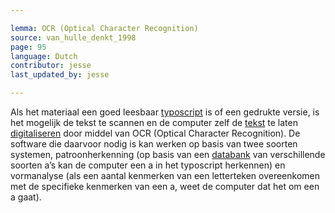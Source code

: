 ```yaml
---

lemma: OCR (Optical Character Recognition)
source: van_hulle_denkt_1998
page: 95
language: Dutch
contributor: jesse
last_updated_by: jesse

---
```

Als het materiaal een goed leesbaar [typoscript](typescript.html) is of een gedrukte versie, is het mogelijk de tekst te scannen en de computer zelf de [tekst](text.html) te laten [digitaliseren](digitization.html) door middel van OCR (Optical Character Recognition). De software die daarvoor nodig is kan werken op basis van twee soorten systemen, patroonherkenning (op basis van een [databank](database.html) van verschillende soorten a’s kan de computer een a in het typoscript herkennen) en vormanalyse (als een aantal kenmerken van een letterteken overeenkomen met de specifieke kenmerken van een a, weet de computer dat het om een a gaat).
